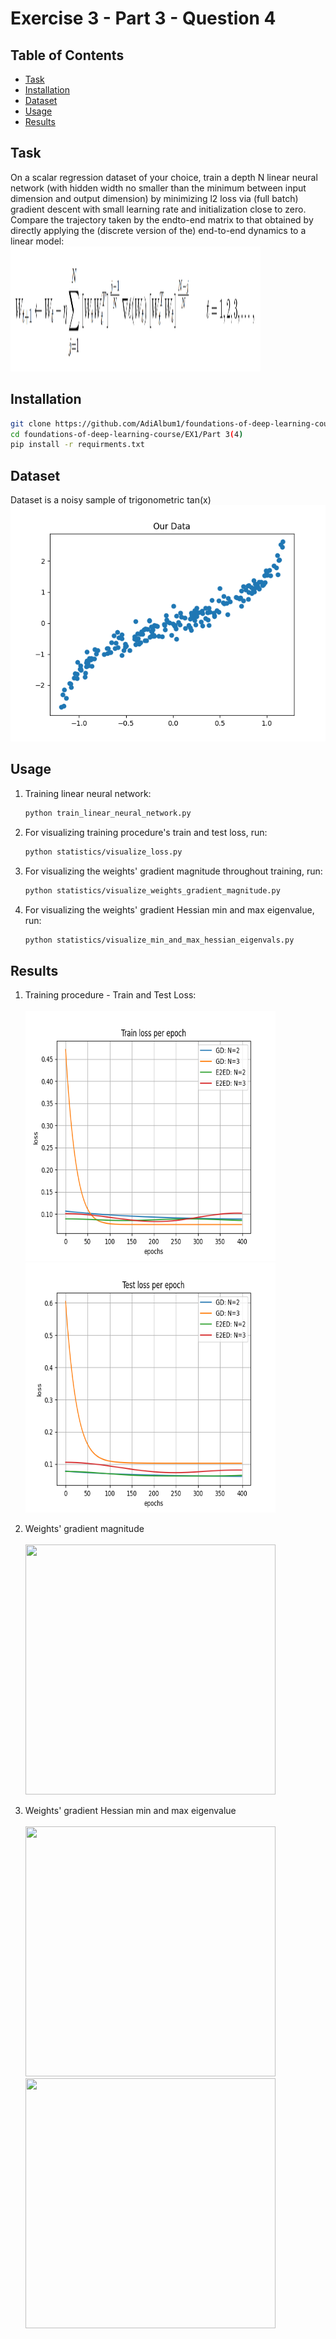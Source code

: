 # Exercise 3 - Part 3 - Question 4

## Table of Contents

- [Task](#task)
- [Installation](#installation)
- [Dataset](#dataset)
- [Usage](#usage)
- [Results](#results)

## Task

On a scalar regression dataset of your choice, train a depth
N linear neural network (with hidden width no smaller than the minimum between input
dimension and output dimension) by minimizing l2 loss via (full batch) gradient descent with
small learning rate and initialization close to zero. Compare the trajectory taken by the endto-end matrix to that obtained by directly applying the (discrete version of the) end-to-end
dynamics to a linear model:
<br/>
<img src="equation.png" width="400" height="200">
<br/>

## Installation
```sh
git clone https://github.com/AdiAlbum1/foundations-of-deep-learning-course/
cd foundations-of-deep-learning-course/EX1/Part 3(4)
pip install -r requirments.txt
```

## Dataset

Dataset is a noisy sample of trigonometric tan(x)
<br/>
<img src="dataset/dataset.png">
<br/>

## Usage
1. Training linear neural network:
    ```sh
    python train_linear_neural_network.py
    ```
2. For visualizing training procedure's train and test loss, run:
    ```sh
    python statistics/visualize_loss.py
    ```
3. For visualizing the weights' gradient magnitude throughout training, run:
    ```sh
    python statistics/visualize_weights_gradient_magnitude.py
    ```
4. For visualizing the weights' gradient Hessian min and max eigenvalue, run:
    ```sh
    python statistics/visualize_min_and_max_hessian_eigenvals.py
    ```

## Results
1. Training procedure - Train and Test Loss:<br/>
    <br/>
    <img src="statistics/results/train_loss.png" width="400" height="400">
    <img src="statistics/results/test_loss.png" width="400" height="400">
    <br/>

2. Weights' gradient magnitude<br/>
    <br/>
    <img src="statistics/results/weights_gradient_magnitude.png" width="400" height="400">
    <br/>

3. Weights' gradient Hessian min and max eigenvalue<br/>
    <br/>
    <img src="statistics/results/min_eigenvals.png" width="400" height="400">
    <img src="statistics/results/max_eigenvals.png" width="400" height="400">
    <br/>